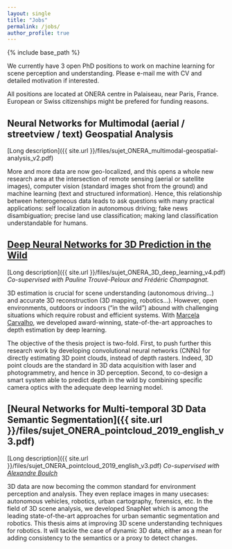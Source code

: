 ```yaml
---
layout: single
title: "Jobs"
permalink: /jobs/
author_profile: true
---
```


{% include base_path %}

We currently have 3 open PhD positions to work on machine learning for scene perception and understanding. Please e-mail me with CV and detailed motivation if interested.

All positions are located at ONERA centre in Palaiseau, near Paris, France. European or Swiss citizenships might be prefered for funding reasons.

## Neural Networks for Multimodal (aerial / streetview / text) Geospatial Analysis

[Long description]({{ site.url }}/files/sujet_ONERA_multimodal-geospatial-analysis_v2.pdf)

More and more data are now geo-localized, and this opens a whole new research area at the intersection of remote sensing (aerial or satellite images), computer vision (standard images shot from the ground) and machine learning (text and structured information). Hence, this relationship between heterogeneous data leads to ask questions with many practical applications: self localization in autonomous driving; fake news disambiguation; precise land use classification; making land classification understandable for humans.

## [Deep Neural Networks for 3D Prediction in the Wild](https://w3.onera.fr/formationparlarecherche/sites/w3.onera.fr.formationparlarecherche/files/tis-dtis-2019-39.pdf)

[Long description]({{ site.url }}/files/sujet_ONERA_3D_deep_learning_v4.pdf) _Co-supervised with Pauline Trouvé-Peloux and Frédéric Champagnat._

3D estimation is crucial for scene understanding (autonomous driving...) and accurate 3D reconstruction (3D mapping, robotics...). However, open environments, outdoors or indoors (“in the wild”) abound with challenging situations which require robust and efficient systems. With [Marcela Carvalho](http://mcarvalho.ml/), we developed award-winning, state-of-the-art approaches to depth estimation by deep learning.

The objective of the thesis project is two-fold. First, to push further this research work by developing convolutional neural networks (CNNs) for directly estimating 3D point clouds, instead of depth rasters. Indeed, 3D point clouds are the standard in 3D data acquisition with laser and photogrammetry, and hence in 3D perception. Second, to co-design a smart system able to predict depth in the wild by combining specific camera optics with the adequate deep learning model.

## [Neural Networks for Multi-temporal 3D Data Semantic Segmentation]({{ site.url }}/files/sujet_ONERA_pointcloud_2019_english_v3.pdf)

[Long description]({{ site.url }}/files/sujet_ONERA_pointcloud_2019_english_v3.pdf) _Co-supervised with [Alexandre Boulch](http://www.boulch.eu/)_

3D data are now becoming the common standard for environment perception and analysis. They even replace images in many usecases: autonomous vehicles, robotics, urban cartography, forensics, etc. In the field of 3D scene analysis, we developed SnapNet which is among the leading state-of-the-art approaches for urban semantic segmentation and robotics. This thesis aims at improving 3D scene understanding techniques for robotics. It will tackle the case of dynamic 3D data, either as a mean for adding consistency to the semantics or a proxy to detect changes.

